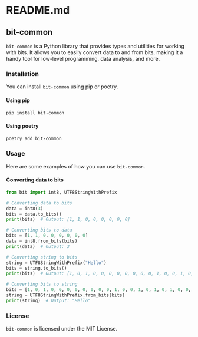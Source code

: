 # README.md

## bit-common

`bit-common` is a Python library that provides types and utilities for working with bits. It allows you to easily convert data to and from bits, making it a handy tool for low-level programming, data analysis, and more.

### Installation

You can install `bit-common` using pip or poetry.

#### Using pip

```bash
pip install bit-common
```

#### Using poetry

```bash
poetry add bit-common
```

### Usage

Here are some examples of how you can use `bit-common`.

#### Converting data to bits

```python
from bit import int8, UTF8StringWithPrefix

# Converting data to bits
data = int8(3)
bits = data.to_bits()
print(bits)  # Output: [1, 1, 0, 0, 0, 0, 0, 0]

# Converting bits to data
bits = [1, 1, 0, 0, 0, 0, 0, 0]
data = int8.from_bits(bits)
print(data)  # Output: 3

# Converting string to bits
string = UTF8StringWithPrefix("Hello")
bits = string.to_bits()
print(bits)  # Output: [1, 0, 1, 0, 0, 0, 0, 0, 0, 0, 0, 1, 0, 0, 1, 0, 1, 0, 1, 0, 0, 1, 1, 0, 0, 0, 1, 1, 0, 1, 1, 0, 0, 0, 1, 1, 0, 1, 1, 0, 1, 1, 1, 1, 0, 1, 1, 0]

# Converting bits to string
bits = [1, 0, 1, 0, 0, 0, 0, 0, 0, 0, 0, 1, 0, 0, 1, 0, 1, 0, 1, 0, 0, 1, 1, 0, 0, 0, 1, 1, 0, 1, 1, 0, 0, 0, 1, 1, 0, 1, 1, 0, 1, 1, 1, 1, 0, 1, 1, 0]
string = UTF8StringWithPrefix.from_bits(bits)
print(string)  # Output: "Hello"
```


### License

`bit-common` is licensed under the MIT License.